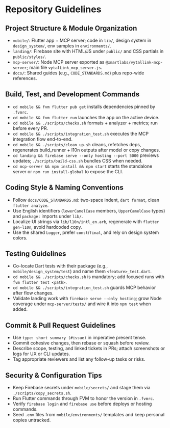 # Repository Guidelines

## Project Structure & Module Organization
- `mobile/`: Flutter app + MCP server; code in `lib/`, design system in `design_system/`, env samples in `environments/`.
- `landing/`: Firebase site with HTML/JS under `public/` and CSS partials in `public/styles/`.
- `mcp-server/`: Node MCP server exported as `@xmartlabs/vytallink-mcp-server`; main file `vytalLink_mcp_server.js`.
- `docs/`: Shared guides (e.g., `CODE_STANDARDS.md`) plus repo-wide references.

## Build, Test, and Development Commands
- `cd mobile && fvm flutter pub get` installs dependencies pinned by `.fvmrc`.
- `cd mobile && fvm flutter run` launches the app on the active device.
- `cd mobile && ./scripts/checks.sh` formats + analyzer + metrics; run before every PR.
- `cd mobile && ./scripts/integration_test.sh` executes the MCP integration flow end-to-end.
- `cd mobile && ./scripts/clean_up.sh` cleans, refetches deps, regenerates build_runner + l10n outputs after model or copy changes.
- `cd landing && firebase serve --only hosting --port 5000` previews updates; `./scripts/build-css.sh` bundles CSS when needed.
- `cd mcp-server && npm install && npm start` starts the standalone server or `npm run install-global` to expose the CLI.

## Coding Style & Naming Conventions
- Follow `docs/CODE_STANDARDS.md`: two-space indent, `dart format`, clean `flutter analyze`.
- Use English identifiers (`lowerCamelCase` members, `UpperCamelCase` types) and `package:` imports under `lib/`.
- Localize UI strings via `lib/l10n/intl_en.arb`, regenerate with `flutter gen-l10n`, avoid hardcoded copy.
- Use the shared `Logger`, prefer `const`/`final`, and rely on design system colors.

## Testing Guidelines
- Co-locate Dart tests with their package (e.g., `mobile/design_system/test`) and name them `<feature>_test.dart`.
- `cd mobile && ./scripts/checks.sh` is mandatory; add focused runs with `fvm flutter test <path>`.
- `cd mobile && ./scripts/integration_test.sh` guards MCP behavior after flow changes.
- Validate landing work with `firebase serve --only hosting`; grow Node coverage under `mcp-server/tests/` and wire it into `npm test` when added.

## Commit & Pull Request Guidelines
- Use `type: short summary (#issue)` in imperative present tense.
- Commit cohesive changes, then rebase or squash before review.
- Describe scope, testing, and linked tickets in PRs; attach screenshots or logs for UX or CLI updates.
- Tag appropriate reviewers and list any follow-up tasks or risks.

## Security & Configuration Tips
- Keep Firebase secrets under `mobile/secrets/` and stage them via `./scripts/copy_secrets.sh`.
- Run Flutter commands through FVM to honor the version in `.fvmrc`.
- Verify `firebase login` and `firebase use` before deploys or hosting commands.
- Seed `.env` files from `mobile/environments/` templates and keep personal copies untracked.
